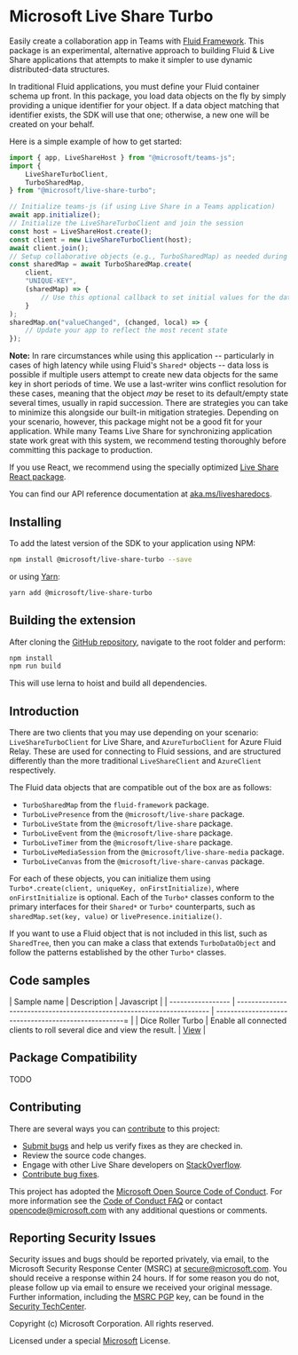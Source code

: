 # Microsoft Live Share Turbo

Easily create a collaboration app in Teams with [Fluid Framework](https://fluidframework.com/). This package is an experimental, alternative approach to building Fluid & Live Share applications that attempts to make it simpler to use dynamic distributed-data structures.

In traditional Fluid applications, you must define your Fluid container schema up front. In this package, you load data objects on the fly by simply providing a unique identifier for your object. If a data object matching that identifier exists, the SDK will use that one; otherwise, a new one will be created on your behalf.

Here is a simple example of how to get started:

```javascript
import { app, LiveShareHost } from "@microsoft/teams-js";
import {
    LiveShareTurboClient,
    TurboSharedMap,
} from "@microsoft/live-share-turbo";

// Initialize teams-js (if using Live Share in a Teams application)
await app.initialize();
// Initialize the LiveShareTurboClient and join the session
const host = LiveShareHost.create();
const client = new LiveShareTurboClient(host);
await client.join();
// Setup collaborative objects (e.g., TurboSharedMap) as needed during your application's runtime
const sharedMap = await TurboSharedMap.create(
    client,
    "UNIQUE-KEY",
    (sharedMap) => {
        // Use this optional callback to set initial values for the data object
    }
);
sharedMap.on("valueChanged", (changed, local) => {
    // Update your app to reflect the most recent state
});
```

**Note:** In rare circumstances while using this application -- particularly in cases of high latency while using Fluid's `Shared*` objects -- data loss is possible if multiple users attempt to create new data objects for the same key in short periods of time. We use a last-writer wins conflict resolution for these cases, meaning that the object _may_ be reset to its default/empty state several times, usually in rapid succession. There are strategies you can take to minimize this alongside our built-in mitigation strategies. Depending on your scenario, however, this package might not be a good fit for your application. While many Teams Live Share for synchronizing application state work great with this system, we recommend testing thoroughly before committing this package to production.

If you use React, we recommend using the specially optimized [Live Share React package](../live-share-react/README.md).

You can find our API reference documentation at [aka.ms/livesharedocs](https://aka.ms/livesharedocs).

## Installing

To add the latest version of the SDK to your application using NPM:

```bash
npm install @microsoft/live-share-turbo --save
```

or using [Yarn](https://yarnpkg.com/):

```bash
yarn add @microsoft/live-share-turbo
```

## Building the extension

After cloning the [GitHub repository](https://www.github.com/microsoft/live-share-sdk), navigate to the root folder and perform:

```bash
npm install
npm run build
```

This will use lerna to hoist and build all dependencies.

## Introduction

There are two clients that you may use depending on your scenario: `LiveShareTurboClient` for Live Share, and `AzureTurboClient` for Azure Fluid Relay. These are used for connecting to Fluid sessions, and are structured differently than the more traditional `LiveShareClient` and `AzureClient` respectively.

The Fluid data objects that are compatible out of the box are as follows:

- `TurboSharedMap` from the `fluid-framework` package.
- `TurboLivePresence` from the `@microsoft/live-share` package.
- `TurboLiveState` from the `@microsoft/live-share` package.
- `TurboLiveEvent` from the `@microsoft/live-share` package.
- `TurboLiveTimer` from the `@microsoft/live-share` package.
- `TurboLiveMediaSession` from the `@microsoft/live-share-media` package.
- `TurboLiveCanvas` from the `@microsoft/live-share-canvas` package.

For each of these objects, you can initialize them using `Turbo*.create(client, uniqueKey, onFirstInitialize)`, where `onFirstInitialize` is optional. Each of the `Turbo*` classes conform to the primary interfaces for their `Shared*` or `Turbo*` counterparts, such as `sharedMap.set(key, value)` or `livePresence.initialize()`.

If you want to use a Fluid object that is not included in this list, such as `SharedTree`, then you can make a class that extends `TurboDataObject` and follow the patterns established by the other `Turbo*` classes.

## Code samples

| Sample name       | Description                                                            | Javascript                                            |
| ----------------- | ---------------------------------------------------------------------- | ----------------------------------------------------= |
| Dice Roller Turbo | Enable all connected clients to roll several dice and view the result. | [View](../../samples/javascript/05.dice-roller-turbo) |

## Package Compatibility

TODO

## Contributing

There are several ways you can [contribute](../../CONTRIBUTING.md) to this project:

- [Submit bugs](https://github.com/microsoft/live-share-sdk/issues) and help us verify fixes as they are checked in.
- Review the source code changes.
- Engage with other Live Share developers on [StackOverflow](https://stackoverflow.com/questions/tagged/live-share).
- [Contribute bug fixes](../../CONTRIBUTING.md).

This project has adopted the [Microsoft Open Source Code of Conduct](https://opensource.microsoft.com/codeofconduct/). For more information see the [Code of Conduct FAQ](https://opensource.microsoft.com/codeofconduct/faq/) or contact opencode@microsoft.com with any additional questions or comments.

## Reporting Security Issues

Security issues and bugs should be reported privately, via email, to the Microsoft Security Response Center (MSRC) at secure@microsoft.com. You should receive a response within 24 hours. If for some reason you do not, please follow up via email to ensure we received your original message. Further information, including the [MSRC PGP](https://technet.microsoft.com/en-us/security/dn606155) key, can be found in the [Security TechCenter](https://technet.microsoft.com/en-us/security/default).

Copyright (c) Microsoft Corporation. All rights reserved.

Licensed under a special [Microsoft](../../LICENSE) License.

